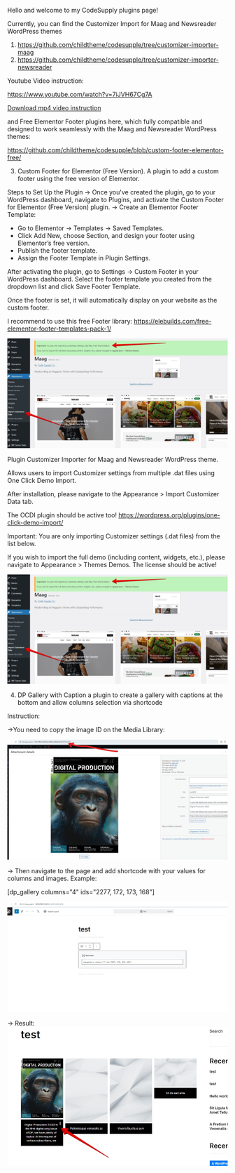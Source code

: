 Hello and welcome to my CodeSupply plugins page!

Currently, you can find the Customizer Import for Maag and Newsreader WordPress themes 
1) https://github.com/childtheme/codesupple/tree/customizer-importer-maag 
2) https://github.com/childtheme/codesupple/tree/customizer-importer-newsreader

Youtube Video instruction: 

https://www.youtube.com/watch?v=7iJVH67Cg7A

[Download mp4 video instruction](https://github.com/childtheme/codesupple/blob/main/video_customizer.mp4)

and Free Elementor Footer plugins here, which fully compatible and designed to work seamlessly with the Maag and Newsreader WordPress themes:

https://github.com/childtheme/codesupple/blob/custom-footer-elementor-free/

3) Custom Footer for Elementor (Free Version).
   A plugin to add a custom footer using the free version of Elementor.

Steps to Set Up the Plugin
-> Once you've created the plugin, go to your WordPress dashboard, navigate to Plugins, and activate the Custom Footer for Elementor (Free Version) plugin.
-> Create an Elementor Footer Template:
- Go to Elementor → Templates → Saved Templates.
- Click Add New, choose Section, and design your footer using Elementor’s free version.
- Publish the footer template.
- Assign the Footer Template in Plugin Settings.

After activating the plugin, go to Settings → Custom Footer in your WordPress dashboard.
Select the footer template you created from the dropdown list and click Save Footer Template.

Once the footer is set, it will automatically display on your website as the custom footer.

I recommend to use this free Footer library:
https://elebuilds.com/free-elementor-footer-templates-pack-1/

![Alt text](https://github.com/childtheme/codesupple/blob/main/screenshot.jpg)

Plugin Customizer Importer for Maag and Newsreader WordPress theme.

Allows users to import Customizer settings from multiple .dat files using One Click Demo Import.

After installation, please navigate to the Appearance > Import Customizer Data tab.

The OCDI plugin should be active too!
https://wordpress.org/plugins/one-click-demo-import/

Important: You are only importing Customizer settings (.dat files) from the list below.

If you wish to import the full demo (including content, widgets, etc.), please navigate to Appearance > Themes Demos. The license should be active!

![Alt text](https://github.com/childtheme/codesupple/blob/customizer-importer-maag/screenshot.jpg)

4) DP Gallery with Caption a plugin to create a gallery with captions at the bottom and allow columns selection via shortcode

Instruction: 

->You need to copy the image ID on the Media Library:
   
![Alt text](https://github.com/childtheme/codesupple/blob/dp-gallery-caption-plugin/screenshot1.png)

->  Then navigate to the page and add shortcode with your values for columns and images. Example:

   [dp_gallery columns="4" ids="2277, 172, 173, 168"]

![Alt text](https://github.com/childtheme/codesupple/blob/dp-gallery-caption-plugin/step2.jpg)

-> Result:
![Alt text](https://github.com/childtheme/codesupple/blob/dp-gallery-caption-plugin/screenshot2.jpg)


